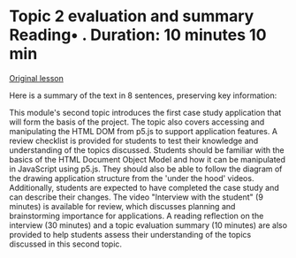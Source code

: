 # Topic 2 evaluation and summary Reading• . Duration: 10 minutes 10 min

[Original lesson](https://www.coursera.org/learn/uol-introduction-to-programming-2/supplement/nZfcd/topic-2-evaluation-and-summary)

Here is a summary of the text in 8 sentences, preserving key information:

This module's second topic introduces the first case study application that will form the basis of the project. The topic also covers accessing and manipulating the HTML DOM from p5.js to support application features. A review checklist is provided for students to test their knowledge and understanding of the topics discussed. Students should be familiar with the basics of the HTML Document Object Model and how it can be manipulated in JavaScript using p5.js. They should also be able to follow the diagram of the drawing application structure from the 'under the hood' videos. Additionally, students are expected to have completed the case study and can describe their changes. The video "Interview with the student" (9 minutes) is available for review, which discusses planning and brainstorming importance for applications. A reading reflection on the interview (30 minutes) and a topic evaluation summary (10 minutes) are also provided to help students assess their understanding of the topics discussed in this second topic.

